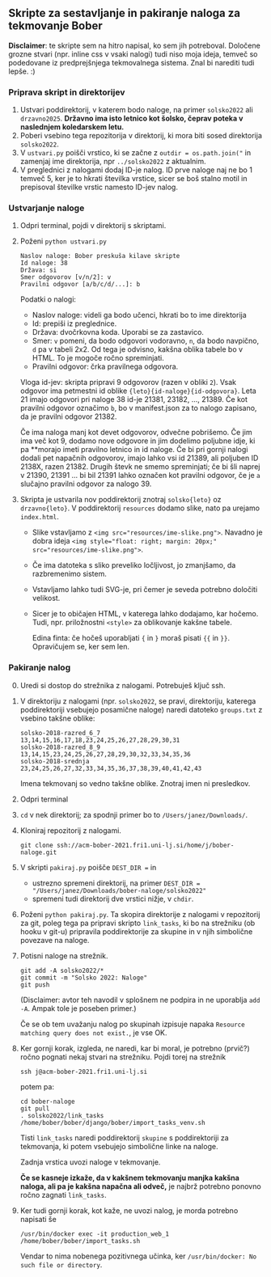 ## Skripte za sestavljanje in pakiranje naloga za tekmovanje Bober

**Disclaimer**: te skripte sem na hitro napisal, ko sem jih potreboval. Določene grozne stvari (npr. inline css v vsaki nalogi) tudi niso moja ideja, temveč so podedovane iz predprejšnjega tekmovalnega sistema. Znal bi narediti tudi lepše. :)

### Priprava skript in direktorijev

1. Ustvari poddirektorij, v katerem bodo naloge, na primer `solsko2022` ali `drzavno2025`. **Državno ima isto letnico kot šolsko, čeprav poteka v naslednjem koledarskem letu.**
2. Poberi vsebino tega repozitorija v direktorij, ki mora biti sosed direktorija `solsko2022`.
3. V `ustvari.py` poišči vrstico, ki se začne z `outdir = os.path.join("` in zamenjaj ime direktorija, npr `../solsko2022` z aktualnim.
4. V preglednici z nalogami dodaj ID-je nalog. ID prve naloge naj ne bo 1 temveč 5, ker je to hkrati številka vrstice, sicer se boš stalno motil in prepisoval številke vrstic namesto ID-jev nalog.

### Ustvarjanje naloge

1. Odpri terminal, pojdi v direktorij s skriptami.
2. Poženi `python ustvari.py`

    ```
    Naslov naloge: Bober preskuša kilave skripte
    Id naloge: 38
    Država: si
    Smer odgovorov [v/n/2]: v
    Pravilni odgovor [a/b/c/d/...]: b
    ```

    Podatki o nalogi:

    - Naslov naloge: videli ga bodo učenci, hkrati bo to ime direktorija
    - Id: prepiši iz preglednice.
    - Država: dvočrkovna koda. Uporabi se za zastavico.
    - Smer: `v` pomeni, da bodo odgovori vodoravno, `n`, da bodo navpično, `d` pa v tabeli 2x2. Od tega je odvisno, kakšna oblika tabele bo v HTML. To je mogoče ročno spreminjati.
    - Pravilni odgovor: črka pravilnega odgovora.
        
    Vloga id-jev: skripta pripravi 9 odgovorov (razen v obliki `2`). Vsak odgovor ima petmestni id oblike `{leto}{id-naloge}{id-odgovora}`. Leta 21 imajo odgovori pri naloge 38 id-je 21381, 23182, ..., 21389. Če kot pravilni odgovor označimo `b`, bo v manifest.json za to nalogo zapisano, da je pravilni odgovor 21382.

    Če ima naloga manj kot devet odgovorov, odvečne pobrišemo. Če jim ima več kot 9, dodamo nove odgovore in jim dodelimo poljubne idje, ki pa **morajo imeti pravilno letnico in id naloge. Če bi pri gornji nalogi dodali pet napačnih odgovorov, imajo lahko vsi id 21389, ali poljuben ID 2138X, razen 21382. Drugih števk ne smemo spreminjati; če bi šli naprej v 21390, 21391 ... bi bil 21391 lahko označen kot pravilni odgovor, če je `a` slučajno pravilni odgovor za nalogo 39.

4. Skripta je ustvarila nov poddirektorij znotraj `solsko{leto}` oz `drzavno{leto}`. V poddirektorij `resources` dodamo slike, nato pa urejamo `index.html`.

    - Slike vstavljamo z `<img src="resources/ime-slike.png">`. Navadno je dobra ideja `<img style="float: right; margin: 20px;" src="resources/ime-slike.png">`.
    - Če ima datoteka s sliko preveliko ločljivost, jo zmanjšamo, da razbremenimo sistem.
    - Vstavljamo lahko tudi SVG-je, pri čemer je seveda potrebno določiti velikost.
    - Sicer je to običajen HTML, v katerega lahko dodajamo, kar hočemo. Tudi, npr. priložnostni `<style>` za oblikovanje kakšne tabele.
    
        Edina finta: če hočeš uporabljati `{` in `}` moraš pisati `{{` in `}}`. Opravičujem se, ker sem len.


### Pakiranje nalog

0. Uredi si dostop do strežnika z nalogami. Potrebuješ ključ ssh.
1. V direktoriju z nalogami (npr. `solsko2022`, se pravi, direktoriju, katerega poddirektoriji vsebujejo posamične naloge) naredi datoteko `groups.txt` z vsebino takšne oblike:

    ```
    solsko-2018-razred_6_7  13,14,15,16,17,18,23,24,25,26,27,28,29,30,31
    solsko-2018-razred_8_9  13,14,15,23,24,25,26,27,28,29,30,32,33,34,35,36
    solsko-2018-srednja     23,24,25,26,27,32,33,34,35,36,37,38,39,40,41,42,43
    ```

    Imena tekmovanj so vedno takšne oblike. Znotraj imen ni presledkov.

2. Odpri terminal
3. `cd` v nek direktorij; za spodnji primer bo to `/Users/janez/Downloads/`.
4. Kloniraj repozitorij z nalogami.

   ```
   git clone ssh://acm-bober-2021.fri1.uni-lj.si/home/j/bober-naloge.git
   ```
5. V skripti `pakiraj.py` poišče `DEST_DIR =` in 
   - ustrezno spremeni direktorij, na primer `DEST_DIR = "/Users/janez/Downloads/bober-naloge/solsko2022"`
   - spremeni tudi direktorij dve vrstici nižje, v `chdir`.

6. Poženi `python pakiraj.py`. Ta skopira direktorije z nalogami v repozitorij za git, poleg tega pa pripravi skripto `link_tasks`, ki bo na strežniku (ob hooku v git-u) pripravila poddirektorije za skupine in v njih simbolične povezave na naloge.

7. Potisni naloge na strežnik.

   ```
   git add -A solsko2022/*  
   git commit -m "Solsko 2022: Naloge"
   git push
   ```

   (Disclaimer: avtor teh navodil v splošnem ne podpira in ne uporablja `add -A`. Ampak tole je poseben primer.)

   Če se ob tem uvažanju nalog po skupinah izpisuje napaka `Resource matching query does not exist.`, je vse OK.

8. Ker gornji korak, izgleda, ne naredi, kar bi moral, je potrebno (prvič?) ročno pognati nekaj stvari na strežniku. Pojdi torej na strežnik

   ```
   ssh j@acm-bober-2021.fri1.uni-lj.si
   ```

   potem pa:

   ```
   cd bober-naloge
   git pull
   . solsko2022/link_tasks
   /home/bober/bober/django/bober/import_tasks_venv.sh
   ```

   Tisti `link_tasks` naredi poddirektorij `skupine` s poddirektoriji za tekmovanja, ki potem vsebujejo simbolične linke na naloge.

   Zadnja vrstica uvozi naloge v tekmovanje.

   **Če se kasneje izkaže, da v kakšnem tekmovanju manjka kakšna naloga, ali pa je kakšna napačna ali odveč,** je najbrž potrebno ponovno ročno zagnati `link_tasks`.

9. Ker tudi gornji korak, kot kaže, ne uvozi nalog, je morda potrebno napisati še 

    ```
    /usr/bin/docker exec -it production_web_1 /home/bober/bober/import_tasks.sh
    ```

    Vendar to nima nobenega pozitivnega učinka, ker `/usr/bin/docker: No such file or directory`.
